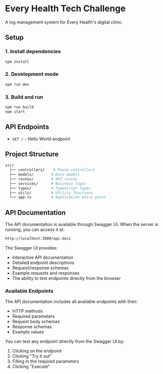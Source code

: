# Every Health Tech Challenge

A log management system for Every Health's digital clinic.

## Setup

### 1. Install dependencies

```bash
npm install
```

### 2. Development mode

```bash
npm run dev
```

### 3. Build and run

```bash
npm run build
npm start
```

## API Endpoints

- `GET /` - Hello World endpoint

## Project Structure

```bash
src/
  ├── controllers/    # Route controllers
  ├── models/        # Data models
  ├── routes/        # API routes
  ├── services/      # Business logic
  ├── types/         # TypeScript types
  ├── utils/         # Utility functions
  └── app.ts         # Application entry point
```

## API Documentation

The API documentation is available through Swagger UI. When the server is running, you can access it at:

```bash
http://localhost:3000/api-docs
```

The Swagger UI provides:

- Interactive API documentation
- Detailed endpoint descriptions
- Request/response schemas
- Example requests and responses
- The ability to test endpoints directly from the browser

### Available Endpoints

The API documentation includes all available endpoints with their:

- HTTP methods
- Required parameters
- Request body schemas
- Response schemas
- Example values

You can test any endpoint directly from the Swagger UI by:

1. Clicking on the endpoint
2. Clicking "Try it out"
3. Filling in the required parameters
4. Clicking "Execute"
